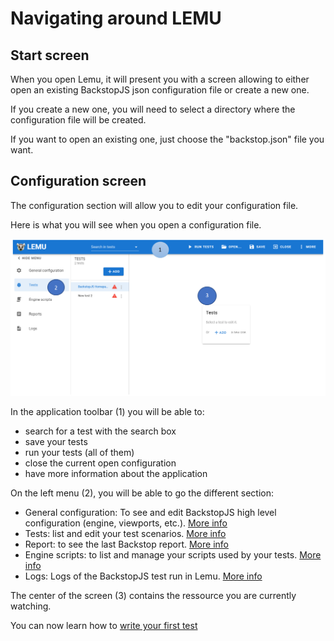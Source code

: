 # Navigating around LEMU

## Start screen

When you open Lemu, it will present you with a screen allowing to either open an existing BackstopJS json configuration file or create a new one.

If you create a new one, you will need to select a directory where the configuration file will be created.

If you want to open an existing one, just choose the "backstop.json" file you want.

## Configuration screen
The configuration section will allow you to edit your configuration file.

Here is what you will see when you open a configuration file.

![configuration screen](./screen1.png)

In the application toolbar (1) you will be able to:
 - search for a test with the search box
 - save your tests
 - run your tests (all of them)
 - close the current open configuration
 - have more information about the application

On the left menu (2), you will be able to go the different section:
 - General configuration: To see and edit BackstopJS high level configuration (engine, viewports, etc.). [More info](/guide/general-configuration)
 - Tests: list and edit your test scenarios. [More info](/guide/test-view)
 - Report: to see the last Backstop report. [More info](/guide/report)
 - Engine scripts: to list and manage your scripts used by your tests. [More info](/guide/engine-scripts)
 - Logs: Logs of the BackstopJS test run in Lemu. [More info](/guide/logs)

The center of the screen (3) contains the ressource you are currently watching.

You can now learn how to [write your first test](/guide/write-first-test)
